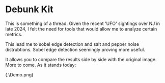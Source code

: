 # Debunk Kit

This is something of a thread. Given the recent 'UFO' sightings over NJ in late 2024, I felt the need for tools that would allow me to analyze certain metrics.

This lead me to sobel edge detection and salt and pepper noise distrubtions. Sobel edge detection seemingly proving more useful.

It allows you to compare the results side by side with the original image. More to come. As it stands today:

(.\Demo.png)
